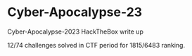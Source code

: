 # Cyber-Apocalypse-23
Cyber-Apocalypse-2023 HackTheBox write up

12/74 challenges solved in CTF period for 1815/6483 ranking.
